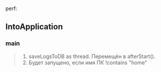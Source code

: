 perf: 

## IntoApplication
### main
> 1. saveLogsToDB as thread. Перемещён в afterStart().
> 2. Будет запущено, если имя ПК !contains "home"
